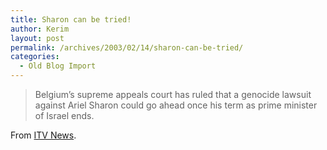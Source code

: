 ```yaml
---
title: Sharon can be tried!
author: Kerim
layout: post
permalink: /archives/2003/02/14/sharon-can-be-tried/
categories:
  - Old Blog Import
---
```


>   Belgium&#8217;s supreme appeals court has ruled that a genocide lawsuit against Ariel Sharon could go ahead once his term as prime minister of Israel ends.


From <a href="http://www.itv.com/news/124715.html" onclick="_gaq.push(['_trackEvent', 'outbound-article', 'http://www.itv.com/news/124715.html', 'ITV News']);" >ITV News</a>.

